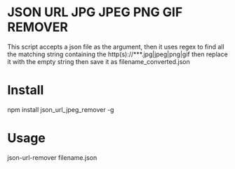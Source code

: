 # JSON URL JPG JPEG PNG GIF REMOVER

This script accepts a json file as the argument, then it uses regex to find all the matching string containing the http(s)://***.jpg|jpeg|png|gif then replace it with the empty string then save it as filename_converted.json

# Install
npm install json_url_jpeg_remover -g

# Usage
json-url-remover filename.json
